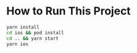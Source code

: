 # How to Run This Project

```bash
yarn install
cd ios && pod install
cd .. && yarn start
yarn ios
```
